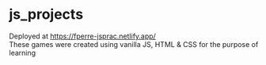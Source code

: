 # js_projects

Deployed at https://fperre-jsprac.netlify.app/ \
These games were created using vanilla JS, HTML &amp; CSS for the purpose of learning 
